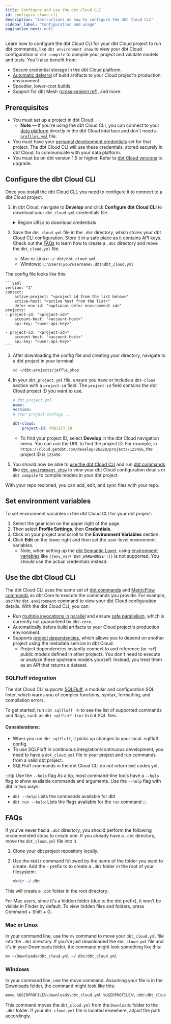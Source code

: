 ```yaml
---
title: Configure and use the dbt Cloud CLI
id: configure-cloud-cli
description: "Instructions on how to configure the dbt Cloud CLI"
sidebar_label: "Configuration and usage"
pagination_next: null
---
```


Learn how to configure the dbt Cloud CLI for your dbt Cloud project to run dbt commands, like `dbt environment show` to view your dbt Cloud configuration or `dbt compile` to compile your project and validate models and tests. You'll also benefit from:

- Secure credential storage in the dbt Cloud platform.
- [Automatic deferral](/docs/cloud/about-cloud-develop-defer) of build artifacts to your Cloud project's production environment.
- Speedier, lower-cost builds.
- Support for dbt Mesh ([cross-project ref](/docs/collaborate/govern/project-dependencies)), and more.

## Prerequisites

- You must set up a project in dbt Cloud.
  - **Note** &mdash; If you're using the dbt Cloud CLI, you can connect to your [data platform](/docs/cloud/connect-data-platform/about-connections) directly in the dbt Cloud interface and don't need a [`profiles.yml`](/docs/core/connect-data-platform/profiles.yml) file. 
- You must have your [personal development credentials](/docs/dbt-cloud-environments#set-developer-credentials) set for that project. The dbt Cloud CLI will use these credentials, stored securely in dbt Cloud, to communicate with your data platform.
- You must be on dbt version 1.5 or higher. Refer to [dbt Cloud versions](/docs/dbt-versions/upgrade-dbt-version-in-cloud) to upgrade.

## Configure the dbt Cloud CLI

Once you install the dbt Cloud CLI, you need to configure it to connect to a dbt Cloud project.

1. In dbt Cloud, navigate to **Develop** and click **Configure dbt Cloud CLI** to download your `dbt_cloud.yml` credentials file.

    <details>
    <summary>Region URLs to download credentials</summary>
    You can also download the credentials from the links provided based on your region:

    - North America: <a href="https://cloud.getdbt.com/cloud-cli">https://cloud.getdbt.com/cloud-cli</a>
    - EMEA: <a herf="https://emea.dbt.com/cloud-cli">https://emea.dbt.com/cloud-cli</a>
    - APAC: <a href="https://au.dbt.com/cloud-cli">https://au.dbt.com/cloud-cli</a>
    - North American Cell 1: <code>https:/ACCOUNT_PREFIX.us1.dbt.com/cloud-cli</code>
    - Single-tenant: <code>https://YOUR_ACCESS_URL/cloud-cli</code>

    </details>

2. Save the `dbt_cloud.yml` file in the `.dbt` directory, which stores your dbt Cloud CLI configuration. Store it in a safe place as it contains API keys. Check out the [FAQs](#faqs) to learn how to create a `.dbt` directory and move the `dbt_cloud.yml` file.
   
   - Mac or Linux:  `~/.dbt/dbt_cloud.yml`
   - Windows:  `C:\Users\yourusername\.dbt\dbt_cloud.yml`  

  The config file looks like this:

    ```yaml
    version: "1"
    context:
        active-project: "<project id from the list below>"
        active-host: "<active host from the list>"
        defer-env-id: "<optional defer environment id>"
    projects:
    - project-id: "<project-id>"
        account-host: "<account-host>"
        api-key: "<user-api-key>"

    - project-id: "<project-id>"
        account-host: "<account-host>"
        api-key: "<user-api-key>"
    ```

3. After downloading the config file and creating your directory, navigate to a dbt project in your terminal:

    ```bash
    cd ~/dbt-projects/jaffle_shop
    ```

4. In your `dbt_project.yml` file, ensure you have or include a `dbt-cloud` section with a `project-id` field. The `project-id` field contains the dbt Cloud project ID you want to use.

    ```yaml
    # dbt_project.yml
    name:
    version:
    # Your project configs...

    dbt-cloud: 
        project-id: PROJECT_ID
    ```

   - To find your project ID, select **Develop** in the dbt Cloud navigation menu. You can use the URL to find the project ID. For example, in `https://cloud.getdbt.com/develop/26228/projects/123456`, the project ID is `123456`.

5. You should now be able to [use the dbt Cloud CLI](#use-the-dbt-cloud-cli) and run [dbt commands](/reference/dbt-commands) like [`dbt environment show`](/reference/commands/dbt-environment) to view your dbt Cloud configuration details or `dbt compile` to compile models in your dbt project.

With your repo recloned, you can add, edit, and sync files with your repo.

## Set environment variables

To set environment variables in the dbt Cloud CLI for your dbt project:

1. Select the gear icon on the upper right of the page.
2. Then select **Profile Settings**, then **Credentials**.
3. Click on your project and scroll to the **Environment Variables** section.
4. Click **Edit** on the lower right and then set the user-level environment variables.  
   - Note, when setting up the [dbt Semantic Layer](/docs/use-dbt-semantic-layer/dbt-sl), using [environment variables](/docs/build/environment-variables) like `{{env_var('DBT_WAREHOUSE')}}` is not supported. You should use the actual credentials instead.

## Use the dbt Cloud CLI

The dbt Cloud CLI uses the same set of [dbt commands](/reference/dbt-commands) and [MetricFlow commands](/docs/build/metricflow-commands) as dbt Core to execute the commands you provide. For example, use the [`dbt environment`](/reference/commands/dbt-environment) command to view your dbt Cloud configuration details. With the dbt Cloud CLI, you can:

- Run [multiple invocations in parallel](/reference/dbt-commands) and ensure [safe parallelism](/reference/dbt-commands#parallel-execution), which is currently not guaranteed by `dbt-core`.
- Automatically defers build artifacts to your Cloud project's production environment.
- Supports [project dependencies](/docs/collaborate/govern/project-dependencies), which allows you to depend on another project using the metadata service in dbt Cloud. 
  - Project dependencies instantly connect to and reference (or  `ref`) public models defined in other projects. You don't need to execute or analyze these upstream models yourself. Instead, you treat them as an API that returns a dataset.
 
### SQLFluff integration
The dbt Cloud CLI supports [SQLFluff](https://sqlfluff.com/), a modular and configuration SQL linter, which warns you of complex functions, syntax, formatting, and compilation errors.

To get started, run `dbt sqlfluff -h` to see the list of supported commands and flags, such as `dbt sqlfluff lint` to lint SQL files.

#### Considerations:
- When you run `dbt sqlfluff`, it picks up changes to your local .sqlfluff config.
- To use SQLFluff in continuous integration/continuous development, you need to have a `dbt_cloud.yml` file in your project and run commands from a valid dbt project.
- SQLFluff commands in the dbt Cloud CLI do not return exit codes yet.


:::tip Use the <code>--help</code> flag
As a tip, most command-line tools have a `--help` flag to show available commands and arguments. Use the `--help` flag with dbt in two ways:
- `dbt --help`: Lists the commands available for dbt<br />
- `dbt run --help`: Lists the flags available for the `run` command
:::

## FAQs
<Expandable alt_header="How to create a .dbt directory and move your file">

If you've never had a `.dbt` directory, you should perform the following recommended steps to create one. If you already have a `.dbt` directory, move the `dbt_cloud.yml` file into it.

<Tabs>
<TabItem value="Create a .dbt directory">

  1. Clone your dbt project repository locally.
  2. Use the `mkdir` command followed by the name of the folder you want to create. Add the `~` prefix to to create a `.dbt` folder in the root of your filesystem:

     ```bash
     mkdir ~/.dbt
     ```

This will create a `.dbt` folder in the root directory.

For Mac users, since it's a hidden folder (due to the dot prefix), it won't be visible in Finder by default. To view hidden files and folders, press Command + Shift + G.

</TabItem>

<TabItem value="Move the dbt_cloud.yml file">

### Mac or Linux
In your command line, use the `mv` command to move your `dbt_cloud.yml` file into the `.dbt` directory. If you've just downloaded the `dbt_cloud.yml` file and it's in your Downloads folder, the command might look something like this:

```bash
mv ~/Downloads/dbt_cloud.yml ~/.dbt/dbt_cloud.yml
```

### Windows
In your command line, use the move command. Assuming your file is in the Downloads folder, the command might look like this:

```bash
move %USERPROFILE%\Downloads\dbt_cloud.yml %USERPROFILE%\.dbt\dbt_cloud.yml
```

</TabItem>
</Tabs>

This command moves the `dbt_cloud.yml` from the `Downloads` folder to the `.dbt` folder. If your `dbt_cloud.yml` file is located elsewhere, adjust the path accordingly.

</Expandable>
